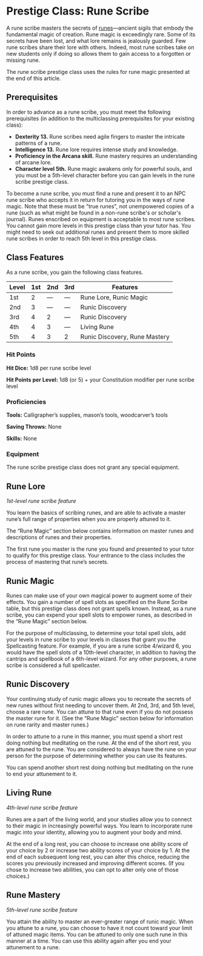 # Prestige Class: Rune Scribe
A rune scribe masters the secrets of [runes](/Magic/Runes.md)—ancient sigils that embody the fundamental magic of creation. Rune magic is exceedingly rare. Some of its secrets have been lost, and what lore remains is jealously guarded. Few rune scribes share their lore with others. Indeed, most rune scribes take on new students only if doing so allows them to gain access to a forgotten or missing rune.

The rune scribe prestige class uses the rules for rune magic presented at the end of this article.

## Prerequisites
In order to advance as a rune scribe, you must meet the following prerequisites (in addition to the multiclassing prerequisites for your existing class):
* **Dexterity 13.** Rune scribes need agile fingers to master the intricate patterns of a rune.
* **Intelligence 13.** Rune lore requires intense study and knowledge.
* **Proficiency in the Arcana skill.** Rune mastery requires an understanding of arcane lore.
* **Character level 5th.** Rune magic awakens only for powerful souls, and you must be a 5th-level character before you can gain levels in the rune scribe prestige class.

To become a rune scribe, you must find a rune and present it to an NPC rune scribe who accepts it in return for tutoring you in the ways of rune magic. Note that these must be "true runes", not unempowered copies of a rune (such as what might be found in a non-rune scribe's or scholar's journal). Runes enscribed on equipment is acceptable to most rune scribes. You cannot gain more levels in this prestige class than your tutor has. You might need to seek out additional runes and present them to more skilled rune scribes in order to reach 5th level in this prestige class.

## Class Features
As a rune scribe, you gain the following class features.

Level|1st|2nd|3rd|Features
-----|---|---|---|--------
 1st |2|—|—|Rune Lore, Runic Magic
 2nd |3|—|—|Runic Discovery
 3rd |4|2|—|Runic Discovery 
 4th |4|3|—|Living Rune
 5th |4|3|2|Runic Discovery, Rune Mastery

### Hit Points
**Hit Dice:** 1d8 per rune scribe level

**Hit Points per Level:** 1d8 (or 5) + your Constitution modifier per rune scribe level

### Proficiencies
**Tools:** Calligrapher’s supplies, mason’s tools, woodcarver’s tools

**Saving Throws:** None

**Skills:** None

### Equipment
The rune scribe prestige class does not grant any special equipment.

## Rune Lore
*1st-level rune scribe feature*

You learn the basics of scribing runes, and are able to activate a master rune’s full range of properties when you are properly attuned to it.

The “Rune Magic” section below contains information on master runes and descriptions of  runes and their properties.

The first rune you master is the rune you found and presented to your tutor to qualify for this prestige class. Your entrance to the class includes the process of mastering that rune’s secrets.

## Runic Magic
Runes can make use of your own magical power to augment some of their effects. You gain a number of spell slots as specified on the Rune Scribe table, but this prestige class does not grant spells known. Instead, as a rune scribe, you can expend your spell slots to empower runes, as described in the “Rune Magic” section below.

For the purpose of multiclassing, to determine your total spell slots, add your levels in rune scribe to your levels in classes that grant you the Spellcasting feature. For example, if you are a rune scribe 4/wizard 6, you would have the spell slots of a 10th-level character, in addition to having the cantrips and spellbook of a 6th-level wizard. For any other purposes, a rune scribe is considered a full spellcaster.

## Runic Discovery
Your continuing study of runic magic allows you to recreate the secrets of new runes without first needing to uncover them. At 2nd, 3rd, and 5th level, choose a rare rune. You can attune to that rune even if you do not possess the master rune for it. (See the “Rune Magic” section below for information on rune rarity and master runes.)

In order to attune to a rune in this manner, you must spend a short rest doing nothing but meditating on the rune. At the end of the short rest, you are attuned to the rune. You are considered to always have the rune on your person for the purpose of determining whether you can use its features.

You can spend another short rest doing nothing but meditating on the rune to end your attunement to it. 

## Living Rune
*4th-level rune scribe feature*

Runes are a part of the living world, and your studies allow you to connect to their magic in increasingly powerful ways. You learn to incorporate rune magic into your identity, allowing you to augment your body and mind.

At the end of a long rest, you can choose to increase one ability score of your choice by 2 or increase two ability scores of your choice by 1. At the end of each subsequent long rest, you can alter this choice, reducing the scores you previously increased and improving different scores. (If you chose to increase two abilities, you can opt to alter only one of those choices.)

## Rune Mastery
*5th-level rune scribe feature*

You attain the ability to master an ever-greater range of runic magic. When you attune to a rune, you can choose to have it not count toward your limit of attuned magic items. You can be attuned to only one such rune in this manner at a time. You can use this ability again after you end your attunement to a rune.
